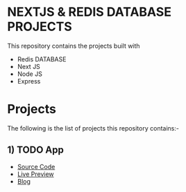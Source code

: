 # NEXTJS & REDIS DATABASE PROJECTS

This repository contains the projects built with
- Redis DATABASE
- Next JS
- Node JS
- Express

# Projects 

The following is the list of projects this repository contains:-
## 1) TODO App
- [Source Code](https://github.com/Muhammad-Bilal-7896/NextJS-RedisDatabaseProjects/tree/master/TodoAppNextJSRedis)
- [Live Preview](https://todoappnextjsredis.vercel.app/)
- [Blog](https://www.linkedin.com/pulse/how-develop-todo-app-next-js-redis-database-from-scratch-bilal/?trackingId=hRO1JjHsSBC18MIHrjqU4A%3D%3D)

